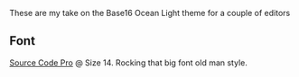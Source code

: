 These are my take on the Base16 Ocean Light theme for a couple of editors

## Font

[Source Code Pro](https://github.com/adobe-fonts/source-code-pro) @ Size 14. Rocking that big font old man style.
